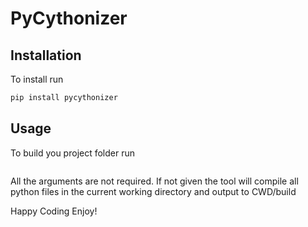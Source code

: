 # PyCythonizer

## Installation
To install run
```bash
pip install pycythonizer
```

## Usage
To build you project folder run
```pycythonizer /path/to/your/project/ [entry_point] [output_dir]
```
All the arguments are not required. If not given the tool will compile
all python files in the current working directory and output to CWD/build

Happy Coding Enjoy!

